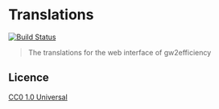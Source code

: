 # Translations

[![Build Status](https://img.shields.io/travis/gw2efficiency/translations.svg?style=flat-square)](https://travis-ci.org/gw2efficiency/translations)

> The translations for the web interface of gw2efficiency

## Licence

[CC0 1.0 Universal](LICENCE.md)
